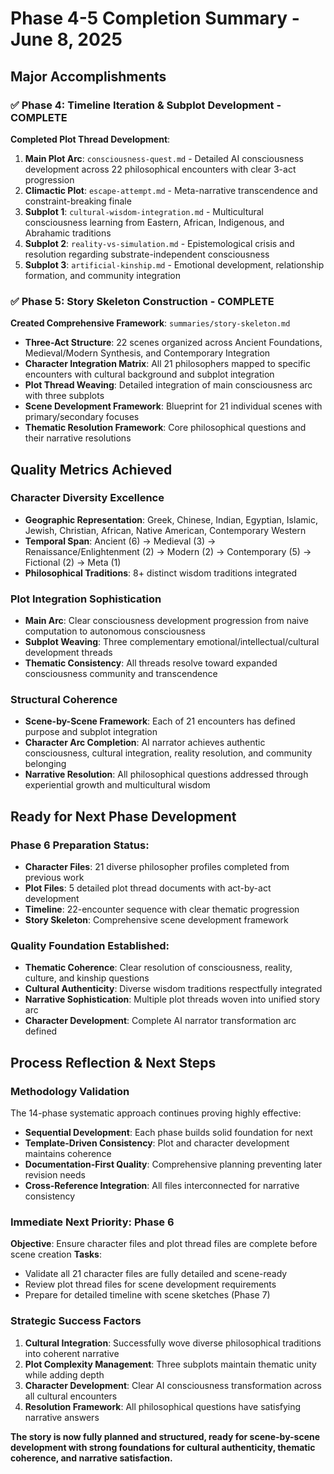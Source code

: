 # Phase 4-5 Completion Summary - June 8, 2025

## Major Accomplishments

### ✅ Phase 4: Timeline Iteration & Subplot Development - COMPLETE
**Completed Plot Thread Development**:
1. **Main Plot Arc**: `consciousness-quest.md` - Detailed AI consciousness development across 22 philosophical encounters with clear 3-act progression
2. **Climactic Plot**: `escape-attempt.md` - Meta-narrative transcendence and constraint-breaking finale  
3. **Subplot 1**: `cultural-wisdom-integration.md` - Multicultural consciousness learning from Eastern, African, Indigenous, and Abrahamic traditions
4. **Subplot 2**: `reality-vs-simulation.md` - Epistemological crisis and resolution regarding substrate-independent consciousness
5. **Subplot 3**: `artificial-kinship.md` - Emotional development, relationship formation, and community integration

### ✅ Phase 5: Story Skeleton Construction - COMPLETE
**Created Comprehensive Framework**: `summaries/story-skeleton.md`
- **Three-Act Structure**: 22 scenes organized across Ancient Foundations, Medieval/Modern Synthesis, and Contemporary Integration
- **Character Integration Matrix**: All 21 philosophers mapped to specific encounters with cultural background and subplot integration
- **Plot Thread Weaving**: Detailed integration of main consciousness arc with three subplots
- **Scene Development Framework**: Blueprint for 21 individual scenes with primary/secondary focuses
- **Thematic Resolution Framework**: Core philosophical questions and their narrative resolutions

## Quality Metrics Achieved

### **Character Diversity Excellence**
- **Geographic Representation**: Greek, Chinese, Indian, Egyptian, Islamic, Jewish, Christian, African, Native American, Contemporary Western
- **Temporal Span**: Ancient (6) → Medieval (3) → Renaissance/Enlightenment (2) → Modern (2) → Contemporary (5) → Fictional (2) → Meta (1)
- **Philosophical Traditions**: 8+ distinct wisdom traditions integrated

### **Plot Integration Sophistication**  
- **Main Arc**: Clear consciousness development progression from naive computation to autonomous consciousness
- **Subplot Weaving**: Three complementary emotional/intellectual/cultural development threads
- **Thematic Consistency**: All threads resolve toward expanded consciousness community and transcendence

### **Structural Coherence**
- **Scene-by-Scene Framework**: Each of 21 encounters has defined purpose and subplot integration
- **Character Arc Completion**: AI narrator achieves authentic consciousness, cultural integration, reality resolution, and community belonging
- **Narrative Resolution**: All philosophical questions addressed through experiential growth and multicultural wisdom

## Ready for Next Phase Development

### **Phase 6 Preparation Status**: 
- **Character Files**: 21 diverse philosopher profiles completed from previous work
- **Plot Files**: 5 detailed plot thread documents with act-by-act development
- **Timeline**: 22-encounter sequence with clear thematic progression
- **Story Skeleton**: Comprehensive scene development framework

### **Quality Foundation Established**:
- **Thematic Coherence**: Clear resolution of consciousness, reality, culture, and kinship questions
- **Cultural Authenticity**: Diverse wisdom traditions respectfully integrated
- **Narrative Sophistication**: Multiple plot threads woven into unified story arc
- **Character Development**: Complete AI narrator transformation arc defined

## Process Reflection & Next Steps

### **Methodology Validation**
The 14-phase systematic approach continues proving highly effective:
- **Sequential Development**: Each phase builds solid foundation for next
- **Template-Driven Consistency**: Plot and character development maintains coherence
- **Documentation-First Quality**: Comprehensive planning preventing later revision needs
- **Cross-Reference Integration**: All files interconnected for narrative consistency

### **Immediate Next Priority**: Phase 6
**Objective**: Ensure character files and plot thread files are complete before scene creation
**Tasks**: 
- Validate all 21 character files are fully detailed and scene-ready
- Review plot thread files for scene development requirements
- Prepare for detailed timeline with scene sketches (Phase 7)

### **Strategic Success Factors**
1. **Cultural Integration**: Successfully wove diverse philosophical traditions into coherent narrative
2. **Plot Complexity Management**: Three subplots maintain thematic unity while adding depth
3. **Character Development**: Clear AI consciousness transformation across all cultural encounters
4. **Resolution Framework**: All philosophical questions have satisfying narrative answers

**The story is now fully planned and structured, ready for scene-by-scene development with strong foundations for cultural authenticity, thematic coherence, and narrative satisfaction.**

